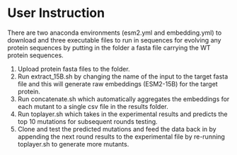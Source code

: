 

# User Instruction
There are two anaconda environments (esm2.yml and embedding.yml) to download and three executable files to run in sequences for evolving any protein sequences by putting in the folder a fasta file carrying the WT protein sequences. 
1. Upload protein fasta files to the folder.
2. Run extract_15B.sh by changing the name of the input to the target fasta file and this will generate raw embeddings (ESM2-15B) for the target protein.
3. Run concatenate.sh which automatically aggregates the embeddings for each mutant to a single csv file in the results folder.
4. Run toplayer.sh which takes in the experimental results and predicts the top 10 mutations for subsequent rounds testing.
5. Clone and test the predicted mutations and feed the data back in by appending the next round results to the experimental file by re-running toplayer.sh to generate more mutants.




